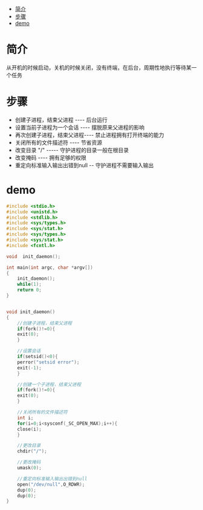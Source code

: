 
<!-- @import "[TOC]" {cmd="toc" depthFrom=1 depthTo=6 orderedList=false} -->

<!-- code_chunk_output -->

- [简介](#简介)
- [步骤](#步骤)
- [demo](#demo)

<!-- /code_chunk_output -->

# 简介
从开机的时候启动，关机的时候关闭，没有终端，在后台，周期性地执行等待某一个任务
# 步骤
- 创建子进程，结束父进程   ----  后台运行
- 设置当前子进程为一个会话 ----  摆脱原来父进程的影响
- 再次创建子进程，结束父进程---- 禁止进程拥有打开终端的能力
- 关闭所有的文件描述符   ----    节省资源
- 改变目录 	"/"    -----   守护进程的目录一般在根目录
- 改变掩码      		----   拥有足够的权限
- 重定向标准输入输出出错到null  --   守护进程不需要输入输出
# demo
```c
#include <stdio.h>
#include <unistd.h>
#include <stdlib.h>
#include <sys/types.h>
#include <sys/stat.h>
#include <sys/types.h>
#include <sys/stat.h>
#include <fcntl.h>

void  init_daemon();

int main(int argc, char *argv[])
{
    init_daemon();
    while(1);
    return 0;
}


void init_daemon()
{
    //创建子进程，结束父进程
    if(fork()!=0){
	exit(0);
    }

    //设置会话
    if(setsid()<0){
	perror("setsid error");
	exit(-1);
    }

    //创建一个子进程，结束父进程
    if(fork()!=0){
	exit(0);
    }

    //关闭所有的文件描述符
    int i;
    for(i=0;i<sysconf(_SC_OPEN_MAX);i++){
	close(i);
    }

    //更改目录
    chdir("/");

    //更改掩码
    umask(0);

    //重定向标准输入输出出错到null
    open("/dev/null",O_RDWR);
    dup(0);
    dup(0);
}
```